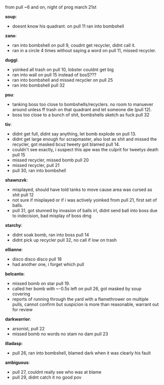 from pull ~6 and on, night of prog march 21st


**soup**: 
* doesnt know his quadrant. on pull 11 ran into bombshell

**zano**:
* ran into bombshell on pull 9, coudnt get recycler, didnt call it. 
* ran in a circle 4 times without saying a word on pull 11, missed recycler.

**duggi**: 
* yoinked all trash on pull 10, lobster couldnt get big
* ran into wall on pull 15 instead of bosS???
* ran into bombshell and missed recycler on pull 25
* ran into bombshell pull 32

**psu**: 
* tanking boss too close to bombshells/recyclers. no room to manuever around unless ff trash on that quadrant and let someone die (pull 12).
* boss too close to a bunch of shit, bombshells sketch as fuck pull 32

**tiv**:
* didnt get full, didnt say anything, let bomb explode on pull 13. 
* didnt get large enough for scrapmaster, also lost as shit and missed the recycler, got masked bcuz tweety got blamed pull 14.
* couldn't see exactly, i suspect this ape was the culprit for tweetys death pull 15
* missed recycler, missed bomb pull 20
* missed recycler, pull 21
* pull 30, ran into bombshell

**shawnzvk**:
* misplayed, should have told tanks to move cause area was cursed as shit pull 12
* not sure if misplayed or if i was actively yoinked from pull 21, first set of balls.
* pull 31, got stunned by invasion of balls irl, didnt send ball into boss due to indecision, bad misplay of boss dmg

**starchy**:
* didnt soak bomb, ran into boss pull 14
* didnt pick up recycler pull 32, no call if low on trash

**ellianne**:
* disco disco disco pull 18
* had another one, i forget which pull

**belcanto**:
* missed bomb on star pull 19.  
* called her bomb with ~-0.5s left on pull 26, got masked by soup covering
* reports of running through the yard with a flamethrower on multiple pulls, cannot confirm but suspicion is more than reasonable, warrant out for review

**darkwarrior**:
* arsonist, pull 22
* missed bomb no words no stam no dam pull 23

**illadasp**:
* pull 26, ran into bombshell, blamed dark when it was clearly his fault


**ambiguous**:
* pull 27, couldnt really see who was at blame
* pull 29, didnt catch it no good pov